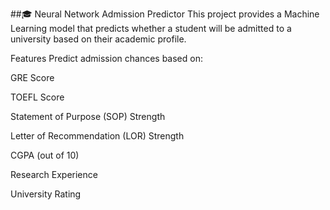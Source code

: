 ##🎓 Neural Network Admission Predictor
This project provides a Machine Learning model that predicts whether a student will be admitted to a university based on their academic profile.

Features
Predict admission chances based on:

GRE Score

TOEFL Score

Statement of Purpose (SOP) Strength

Letter of Recommendation (LOR) Strength

CGPA (out of 10)

Research Experience

University Rating

